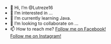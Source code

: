 - 👋 Hi, I’m @Lutreze16
- 👀 I’m interested in ...
- 🌱 I’m currently learning Java.
- 💞️ I’m looking to collaborate on ...
- 📫 How to reach me? <a href="https://www.facebook.com/lutrezehuejacinto.16/">Follow me on Facebook!</a><br>
                       <a href="https://www.instagram.com/lutrezehuejacinto_/">Follow me on Instagram!</a>

<!---
Lutreze16/Lutreze16 is a ✨ special ✨ repository because its `README.md` (this file) appears on your GitHub profile.
You can click the Preview link to take a look at your changes.
--->
